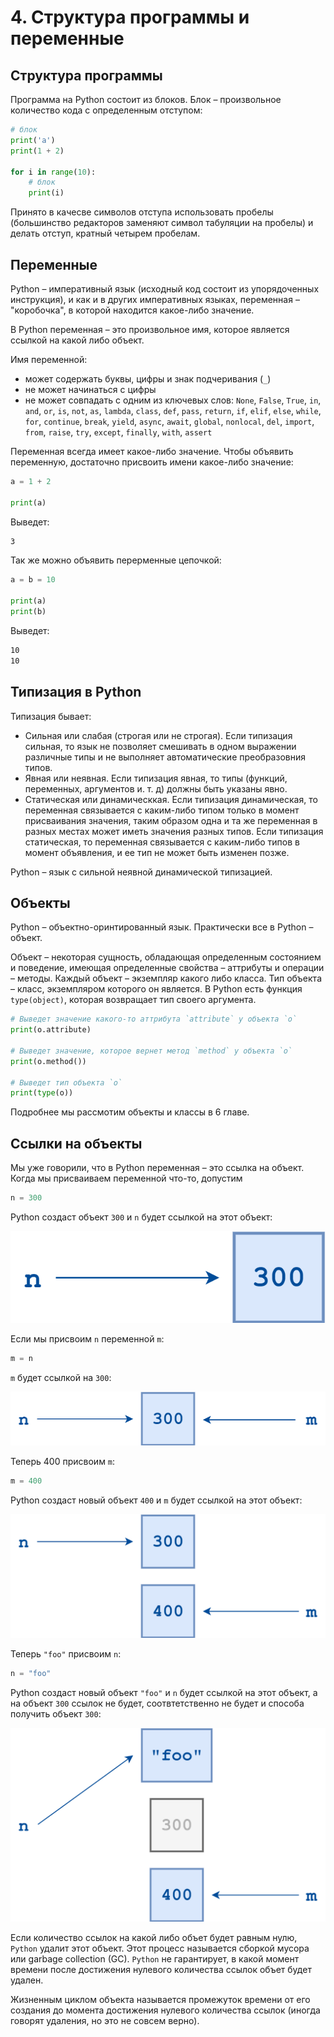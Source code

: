 # 4. Структура программы и переменные

## Структура программы

Программа на Python состоит из блоков. Блок – произвольное количество кода с определенным отступом:

```python
# блок
print('a')
print(1 + 2)

for i in range(10):
    # блок
    print(i)
```

Принято в качесве символов отступа использовать пробелы (большинство редакторов заменяют символ табуляции на пробелы) и делать отступ, кратный четырем пробелам.

## Переменные

Python – императивный язык (исходный код состоит из упорядоченных инструкция), и как и в других императивных языках, переменная – "коробочка", в которой находится какое-либо значение.

В Python переменная – это произвольное имя, которое является ссылкой на какой либо объект.

Имя переменной:

- может содержать буквы, цифры и знак подчеривания (`_`)
- не может начинаться с цифры
- не может совпадать с одним из ключевых слов: `None`, `False`, `True`, `in`, `and`, `or`, `is`, `not`, `as`, `lambda`, `class`, `def`, `pass`, `return`, `if`, `elif`, `else`, `while`, `for`, `continue`, `break`, `yield`, `async`, `await`, `global`, `nonlocal`, `del`, `import`, `from`, `raise`, `try`, `except`, `finally`, `with`, `assert`

Переменная всегда имеет какое-либо значение. Чтобы объявить переменную, достаточно присвоить имени какое-либо значение:

<!-- 
filename: chapter_4/variables_1.py
-->

```python
a = 1 + 2

print(a)
```

Выведет:

<!--
runs: chapter_4/variables_1.py
-->

```bash
3
```

Так же можно объявить перерменные цепочкой:

<!-- 
filename: chapter_4/variables_2.py
-->

```python
a = b = 10

print(a)
print(b)
```

Выведет:

<!--
runs: chapter_4/variables_2.py
-->

```bash
10
10
```

## Типизация в Python

Типизация бывает:

- Сильная или слабая (строгая или не строгая). Если типизация сильная, то язык не позволяет смешивать в одном выражении различные типы и не выполняет автоматические преобразовния типов.
- Явная или неявная. Если типизация явная, то типы (функций, переменных, аргументов и. т. д) должны быть указаны явно.
- Статическая или динамическкая. Если типизация динамическая, то переменная связывается с каким-либо типом только в момент присваивания значения, таким образом одна и та же переменная в разных местах может иметь значения разных типов. Если типизация статическая, то переменная связывается с каким-либо типов в момент объявления, и ее тип не может быть изменен позже.

Python – язык с сильной неявной динамической типизацией.

## Объекты

Python – объектно-оринтированный язык. Практически все в Python – объект.

Объект – некоторая сущность, обладающая определенным состоянием и поведение, имеющая определенные свойства – аттрибуты и операции – методы. Каждый объект – экземпляр какого либо класса. Тип объекта – класс, экземпляром которого он является. В Python есть функция `type(object)`, которая возвращает тип своего аргумента.

```python
# Выведет значение какого-то аттрибута `attribute` у объекта `o`
print(o.attribute)

# Выведет значение, которое вернет метод `method` у объекта `o`
print(o.method())

# Выведет тип объекта `o`
print(type(o))
```

Подробнее мы рассмотим объекты и классы в 6 главе.

## Ссылки на объекты

Мы уже говорили, что в Python переменная – это ссылка на объект.
Когда мы присваиваем переменной что-то, допустим

```python
n = 300
```

Python создаст объект `300` и `n` будет ссылкой на этот объект:

![`n` ссыылается на `300`](./04-program-structure-and-variables/1.png)

Если мы присвоим `n` переменной `m`:

```python
m = n
```

`m` будет ссылкой на `300`:

![`n` и `m` ссыылаются на `300`](./04-program-structure-and-variables/2.png)

Теперь 400 присвоим `m`:

```python
m = 400
```

Python создаст новый объект `400` и `m` будет ссылкой на этот объект:

![`n` ссыылается на `300`, `m` – на `400`](./04-program-structure-and-variables/3.png)

Теперь `"foo"` присвоим `n`:

```python
n = "foo"
```

Python создаст новый объект `"foo"` и `n` будет ссылкой на этот объект, а на объект `300` ссылок не будет, соотвтетственно не будет и способа получить объект `300`:

![`n` ссыылается на `"foo"`, `m` – на `400`, на `300` ссылок нет](./04-program-structure-and-variables/4.png)

Если количество ссылок на какой либо объет будет равным нулю, `Python` удалит этот объект. Этот процесс называется сборкой мусора или garbage collection (GC). `Python` не гарантирует, в какой момент времени после достижения нулевого количества ссылок объет будет удален.

Жизненным циклом объекта называется промежуток времени от его создания до момента достижения нулевого количества ссылок (иногда говорят удаления, но это не совсем верно).

